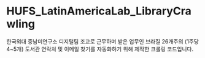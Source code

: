 # HUFS_LatinAmericaLab_LibraryCrawling
한국외대 중남미연구소 디지털팀 조교로 근무하며 받은 업무인 브라질 26개주의 (1주당 4~5개) 도서관 연락처 및 이메일 찾기를 자동화하기 위해 제작한 크롤링 코드입니다.
